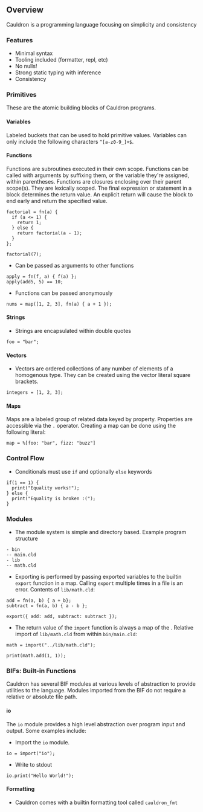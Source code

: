 ## Overview
Cauldron is a programming language focusing on simplicity and consistency

### Features
- Minimal syntax
- Tooling included (formatter, repl, etc)
- No nulls!
- Strong static typing with inference
- Consistency

### Primitives
These are the atomic building blocks of Cauldron programs.

#### Variables
Labeled buckets that can be used to hold primitive values. Variables can only include the following characters `^[a-z0-9_]+$`.

#### Functions
Functions are subroutines executed in their own scope. Functions can be called with arguments by suffixing them, or the variable they're assigned, within parentheses. Functions are closures enclosing over their parent scope(s). They are lexically scoped. The final expression or statement in a block determines the return value. An explicit return will cause the block to end early and return the specified value.

```
factorial = fn(a) {
  if (a <= 1) {
    return 1;
  } else {
    return factorial(a - 1);
  }
};

factorial(7);
```
- Can be passed as arguments to other functions
```
apply = fn(f, a) { f(a) };
apply(add5, 5) == 10;
```
- Functions can be passed anonymously
```
nums = map([1, 2, 3], fn(a) { a + 1 });
```

#### Strings
- Strings are encapsulated within double quotes
```
foo = "bar";
```

#### Vectors
- Vectors are ordered collections of any number of elements of a homogenous type. They can be created using the vector literal square brackets.
```
integers = [1, 2, 3];
```

#### Maps
Maps are a labeled group of related data keyed by property. Properties are accessible via the `.` operator. Creating a map can be done using the following literal:
```
map = %[foo: "bar", fizz: "buzz"]
```

### Control Flow
- Conditionals must use `if` and optionally `else` keywords
```
if(1 == 1) {
  print("Equality works!");
} else {
  print("Equality is broken :(");
}
```

### Modules
- The module system is simple and directory based. Example program structure
```
- bin
-- main.cld
- lib
-- math.cld
```
- Exporting is performed by passing exported variables to the builtin `export` function in a map. Calling `export` multiple times in a file is an error. Contents of `lib/math.cld`:
```
add = fn(a, b) { a + b};
subtract = fn(a, b) { a - b };

export({ add: add, subtract: subtract });
```
- The return value of the `import` function is always a map of the . Relative import of `lib/math.cld` from within `bin/main.cld`:
```
math = import("../lib/math.cld");

print(math.add(1, 1));
```

### BIFs: Built-in Functions
Cauldron has several BIF modules at various levels of abstraction to provide utilities to the language. Modules imported from the BIF do not require a relative or absolute file path.

#### io
The `io` module provides a high level abstraction over program input and output. Some examples include:
- Import the `io` module. 
```
io = import("io");
```
- Write to stdout
```
io.print("Hello World!");
```

#### Formatting
- Cauldron comes with a builtin formatting tool called `cauldron_fmt`
